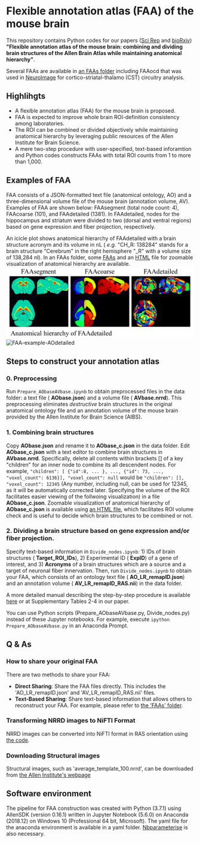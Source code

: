 # Flexible annotation atlas (FAA) of the mouse brain

This repository contains Python codes for our papers ([Sci Rep](https://www.nature.com/articles/s41598-021-85807-0) and [bioRxiv](https://doi.org/10.1101/2020.02.17.953547)) __"Flexible annotation atlas of the mouse brain: combining and dividing brain structures of the Allen Brain Atlas while maintaining anatomical hierarchy"__.

Several FAAs are available in [an FAAs folder](/FAAs/FAAdetailed/reconstruction-info/README.md) including FAAocd that was used in [NeuroImage](https://www.sciencedirect.com/science/article/pii/S1053811920308041) for cortico-striatal-thalamo (CST) circuitry analysis.

## Highlihgts
- A flexible annotation atlas (FAA) for the mouse brain is proposed.
- FAA is expected to improve whole brain ROI-definition consistency among laboratories.
- The ROI can be combined or divided objectively while maintaining anatomical hierarchy by leveraging public resources of the Allen Institute for Brain Science.
- A mere two-step procedure with user-specified, text-based inforamtion and Python codes constructs FAAs with total ROI counts from 1 to more than 1,000.

## Examples of FAA
FAA consists of a JSON-formatted text file (anatomical ontology, AO) and a three-dimensional volume file of the mouse brain (annotation volume, AV). Examples of FAA are shown below: FAAsegment (total node count: 4), FAAcoarse (101), and FAAdetailed (1381). In FAAdetailed, nodes for the hippocampus and striatum were divided to two (dorsal and ventral regions) based on gene expression and fiber projection, respectively.

An icicle plot shows anatomical hierarchy of FAAdetailed with a brain structure acronym and its volume in nL ( _e.g._ "CH_R: 138284" stands for a brain structure "Cerebrum" in the right hemisphere "_R" with a volume size of 138,284 nl). In an FAAs folder, some [FAAs](https://github.com/ntakata/flexible-annotation-atlas/blob/master/FAAs/FAAbase/AV_LR_remapID_RAS.nii) and an [HTML](https://github.com/ntakata/flexible-annotation-atlas/blob/master/FAAs/FAAbase/icicleplot_FAA.html) file for zoomable visualization of anatomical hierarchy are available.
![FAA-example-AVs](FAAs/FAA-AVs.png)
![FAA-example-AOdetailed](FAAs/FAA-AOdetailed.gif)

## Steps to construct your annotation atlas
### 0. Preprocessing
Run `Prepare_AObaseAVbase.ipynb` to obtain preprocessed files in the data folder: a text file ( __AObase.json__) and a volume file ( __AVbase.nrrd__). This preprocessing eliminates _destructive_ brain structures in the original anatomical ontology file and an annotation volume of the mouse brain provided by the Allen Institute for Brain Science (AIBS).

### 1. Combining brain structures
Copy __AObase.json__ and rename it to __AObase_c.json__ in the data folder. Edit __AObase_c.json__ with a text editor to combine brain structures in __AVbase.nrrd__. Specifically, delete all contents within brackets [] of a key "children" for an inner node to combine its all descendent nodes. For example, `"children": [ {"id":8, ... }, ..., {"id": 73, ..., "voxel_count": 6136}], "voxel_count": null` would be `"children": [], "voxel_count": 12345` (Any number, including null, can be used for 12345, as it will be automatically corrected later. Specifying the volume of the ROI facilitates easier viewing of the follwoing visualization) in a file __AObase_c.json__. Zoomable visualization of anatomical hierarchy of __AObase_c.json__ is available using [an HTML file](https://github.com/ntakata/flexible-annotation-atlas/blob/master/FAAs/icicleplots), which facilitates ROI volume check and is useful to decide which brain structures to be combined or not.

### 2. Dividing a brain structure based on gene expression and/or fiber projection.
Specify text-based information in `Divide_nodes.ipynb`: 1) IDs of brain structures ( __Target_ROI_IDs__), 2) Experimental ID ( __ExpID__) of a gene of interest, and 3) __Acronyms__ of a brain structures which are a source and a target of neuronal fiber innervation. Then, run `Divide_nodes.ipynb` to obtain your FAA, which consists of an ontology text file ( __AO_LR_remapID.json__) and an annotation volume ( __AV_LR_remapID_RAS.nii__) in the data folder.

A more detailed manual describing the step-by-step procedure is available [here](/Supplementary_Tables/table_allen_v5.2.pdf) or at Supplementary Tables 2-4 in our paper.

You can use Python scripts (Prepare_AObaseAVbase.py, Divide_nodes.py) instead of these Jupyter notebooks. For example, execute `ipython Prepare_AObaseAVbase.py` in an Anaconda Prompt.

## Q & As
### How to share your original FAA
There are two methods to share your FAA:
- **Direct Sharing**: Share the FAA files directly. This includes the 'AO_LR_remapID.json' and 'AV_LR_remapID_RAS.nii' files.
- **Text-Based Sharing**: Share text-based information that allows others to reconstruct your FAA. For example, please refer to [the 'FAAs' folder](/FAAs/FAAdetailed/reconstruction-info/README.md).

### Transforming NRRD images to NiFTI Format
NRRD images can be converted into NiFTI format in RAS orientation using [the code](https://github.com/ntakata/flexible-annotation-atlas/blob/master/notebooks/Transform_AllenImage_from_NRRD_to_NIfTI.ipynb).

### Downloading Structural images
Structural images, such as 'average_template_100.nrrd', can be downloaded from [the Allen Institute's webpage](https://download.alleninstitute.org/informatics-archive/current-release/mouse_ccf/average_template/)

## Software environment
The pipeline for FAA construction was created with Python (3.7.1) using AllenSDK (version 0.16.1) written in Jupyter Notebook (5.6.0) on Anaconda (2018.12) on Windows 10 (Professional 64 bit, Microsoft). The yaml file for the anaconda environment is available in a yaml folder. [Nbparameterise](https://github.com/takluyver/nbparameterise) is also necessary.
